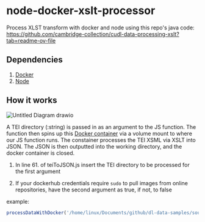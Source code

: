 # node-docker-xslt-processor
Process XLST transform with docker and node using this repo's java code: https://github.com/cambridge-collection/cudl-data-processing-xslt?tab=readme-ov-file

## Dependencies

1. [Docker](https://www.docker.com/products/docker-desktop/)
2. [Node](https://nodejs.org/en/download)

## How it works

![Untitled Diagram drawio](https://github.com/shenuka-jayasinghe/node-docker-xslt-processor/assets/137282472/81a7688f-151f-40d3-8b54-b7290098efd8)

A TEI directory (:string) is passed in as an argument to the JS function. The function then spins up this [Docker container](https://github.com/shenuka-jayasinghe/cudl-data-processing-xslt/blob/main/Dockerfile) via a volume mount to where our JS function runs. The constainer processes the TEI XSML via XSLT into JSON. The JSON is then outputted into the working directory, and the docker container is closed. 

1. In line 61. of teiToJSON.js insert the TEI directory to be processed for the first argument

2. If your dockerhub credentials require ```sudo``` to pull images from online repositories, have the second argument as true, if not, to false

example:

```js
processDataWithDocker('/home/linux/Documents/github/dl-data-samples/source-data/data/items/data/tei/MS-TEST-ITEM-00002/', true)
```

